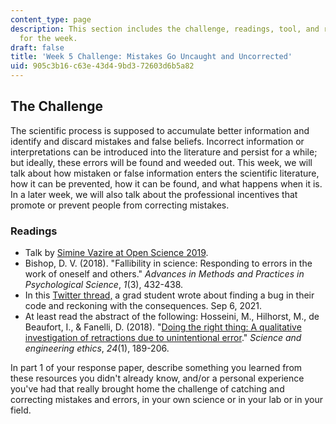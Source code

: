 ```yaml
---
content_type: page
description: This section includes the challenge, readings, tool, and response paper
  for the week.
draft: false
title: 'Week 5 Challenge: Mistakes Go Uncaught and Uncorrected'
uid: 905c3b16-c63e-43d4-9bd3-72603d6b5a82
---
```

## The Challenge

The scientific process is supposed to accumulate better information and identify and discard mistakes and false beliefs. Incorrect information or interpretations can be introduced into the literature and persist for a while; but ideally, these errors will be found and weeded out. This week, we will talk about how mistaken or false information enters the scientific literature, how it can be prevented, how it can be found, and what happens when it is. In a later week, we will also talk about the professional incentives that promote or prevent people from correcting mistakes. 

### Readings

- Talk by [Simine Vazire at Open Science 2019](https://www.youtube.com/watch?v=Yf1Ovx-OixE&t=2373s).
- Bishop, D. V. (2018). "Fallibility in science: Responding to errors in the work of oneself and others." *Advances in Methods and Practices in Psychological Science*, *1*(3), 432-438. 
- In this [Twitter thread,](https://twitter.com/ScannLab/status/1434904032678645761?s=20) a grad student wrote about finding a bug in their code and reckoning with the consequences. Sep 6, 2021. 
- At least read the abstract of the following: Hosseini, M., Hilhorst, M., de Beaufort, I., & Fanelli, D. (2018). "[Doing the right thing: A qualitative investigation of retractions due to unintentional error](https://link.springer.com/article/10.1007%2Fs11948-017-9894-2)." *Science and engineering ethics*, *24*(1), 189-206.

In part 1 of your response paper, describe something you learned from these resources you didn't already know, and/or a personal experience you've had that really brought home the challenge of catching and correcting mistakes and errors, in your own science or in your lab or in your field.